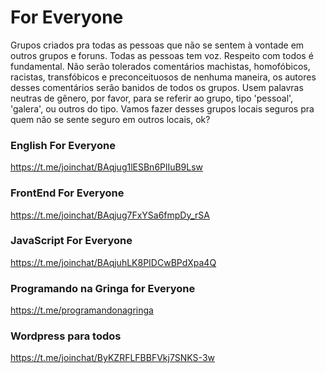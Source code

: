 # For Everyone
Grupos criados pra todas as pessoas que não se sentem à vontade em outros grupos e foruns. 
Todas as pessoas tem voz. 
Respeito com todos é fundamental.
Não serão tolerados comentários machistas, homofóbicos, racistas, transfóbicos e preconceituosos de nenhuma maneira, os autores desses comentários serão banidos de todos os grupos. Usem palavras neutras de gênero, por favor, para se referir ao grupo, tipo 'pessoal', 'galera', ou outros do tipo.
Vamos fazer desses grupos locais seguros pra quem não se sente seguro em outros locais, ok? 

### English For Everyone
https://t.me/joinchat/BAqjug1lESBn6PlIuB9Lsw

### FrontEnd For Everyone
https://t.me/joinchat/BAqjug7FxYSa6fmpDy_rSA

### JavaScript For Everyone
https://t.me/joinchat/BAqjuhLK8PIDCwBPdXpa4Q

### Programando na Gringa for Everyone
https://t.me/programandonagringa

### Wordpress para todos
https://t.me/joinchat/ByKZRFLFBBFVkj7SNKS-3w
